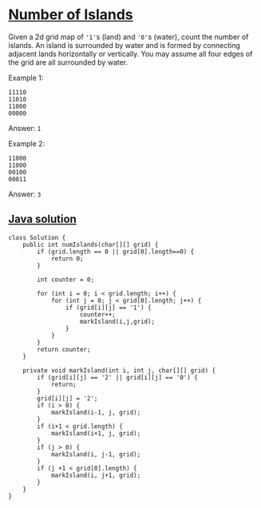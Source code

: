 # [Number of Islands](https://leetcode.com/problems/number-of-islands/description/)

Given a 2d grid map of `'1'`s (land) and `'0'`s (water), count the number of islands. An island is surrounded by water and is formed by connecting adjacent lands horizontally or vertically. You may assume all four edges of the grid are all surrounded by water.

Example 1:
```
11110
11010
11000
00000
```
Answer: `1`

Example 2:
```
11000
11000
00100
00011
```
Answer: `3`

## [Java solution](https://leetcode.com/submissions/detail/145081723/)
```
class Solution {
    public int numIslands(char[][] grid) {
        if (grid.length == 0 || grid[0].length==0) {
            return 0;
        }
        
        int counter = 0;
        
        for (int i = 0; i < grid.length; i++) {
            for (int j = 0; j < grid[0].length; j++) {
                if (grid[i][j] == '1') {
                    counter++;
                    markIsland(i,j,grid);
                }
            }
        }
        return counter;
    }
    
    private void markIsland(int i, int j, char[][] grid) {
        if (grid[i][j] == '2' || grid[i][j] == '0') {
            return;
        }
        grid[i][j] = '2';
        if (i > 0) {
            markIsland(i-1, j, grid);
        }
        if (i+1 < grid.length) {
            markIsland(i+1, j, grid);
        }
        if (j > 0) {
            markIsland(i, j-1, grid);
        }
        if (j +1 < grid[0].length) {
            markIsland(i, j+1, grid);
        }
    }
}
```
